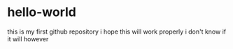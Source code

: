 # hello-world
this is my first github repository
i hope this will work properly
i don't know if it will however
